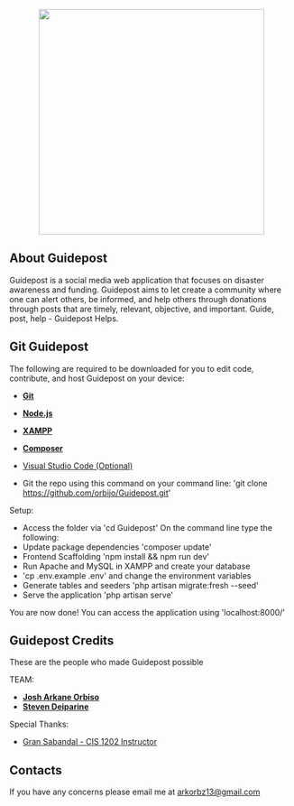 <p align="center"><img src="https://res.cloudinary.com/dtfbvvkyp/image/upload/v1566331377/laravel-logolockup-cmyk-red.svg" width="400"></p>

## About Guidepost

Guidepost is a social media web application that focuses on disaster awareness and funding. Guidepost aims to let create a community where one can alert others, be informed, and help others through donations through posts that are timely, relevant, objective, and important. Guide, post, help - Guidepost Helps.

## Git Guidepost

The following are required to be downloaded for you to edit code, contribute, and host Guidepost on your device:

- **[Git](https://git-scm.com/downloads)**
- **[Node.js](https://nodejs.org/en/download/)**
- **[XAMPP](https://www.apachefriends.org/download.html)**
- **[Composer](https://getcomposer.org/download/)**
- [Visual Studio Code (Optional)](https://code.visualstudio.com/download)

- Git the repo using this command on your command line:
'git clone https://github.com/orbijo/Guidepost.git'

Setup:

- Access the folder via
'cd Guidepost'
On the command line type the following:
- Update package dependencies
'composer update'
- Frontend Scaffolding
'npm install && npm run dev'
- Run Apache and  MySQL in XAMPP and create your database
- 'cp .env.example .env' and change the environment variables
- Generate tables and seeders
'php artisan migrate:fresh --seed'
- Serve the application
'php artisan serve'

You are now done! You can access the application using 'localhost:8000/'

## Guidepost Credits

These are the people who made Guidepost possible

TEAM:

- **[Josh Arkane Orbiso](https://www.facebook.com/joshark.orbs)**
- **[Steven Deiparine](https://www.facebook.com/steven.deiparine)**

Special Thanks:

- [Gran Sabandal - CIS 1202 Instructor]()

## Contacts

If you have any concerns please email me at arkorbz13@gmail.com